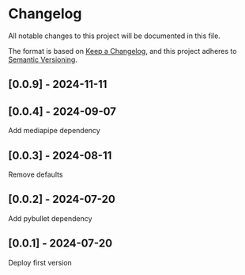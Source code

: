 # Changelog
All notable changes to this project will be documented in this file.

The format is based on [Keep a Changelog](https://keepachangelog.com/en/1.0.0/),
and this project adheres to [Semantic Versioning](https://semver.org/spec/v2.0.0.html).

## [0.0.9] - 2024-11-11


## [0.0.4] - 2024-09-07
Add mediapipe dependency

## [0.0.3] - 2024-08-11
Remove defaults

## [0.0.2] - 2024-07-20
Add pybullet dependency

## [0.0.1] - 2024-07-20
Deploy first version
